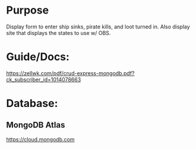 # Purpose

Display form to enter ship sinks, pirate kills, and loot turned in.
Also display site that displays the states to use w/ OBS.

# Guide/Docs:

https://zellwk.com/pdf/crud-express-mongodb.pdf?ck_subscriber_id=1014078663

# Database:

## MongoDB Atlas

https://cloud.mongodb.com
